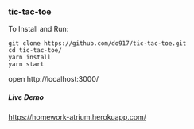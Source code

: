 ### tic-tac-toe

To Install and Run:
```
git clone https://github.com/do917/tic-tac-toe.git
cd tic-tac-toe/
yarn install
yarn start
```
open http://localhost:3000/

##### Live Demo

https://homework-atrium.herokuapp.com/
